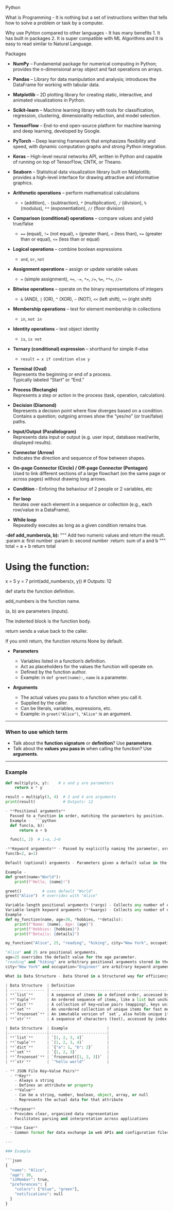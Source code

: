 Python 

What is Programming - It is nothing but a set of instructions written that tells how to solve a problem or task by a computer.

Why use Pyhton compared to other languages - It has many benefits 1. It has built in packages 2. It is super compatible with ML Algorithms and It is easy to read similar to Natural Language.

Packages
- **NumPy** – Fundamental package for numerical computing in Python; provides the n-dimensional array object and fast operations on arrays.
- **Pandas** – Library for data manipulation and analysis; introduces the DataFrame for working with tabular data.
- **Matplotlib** – 2D plotting library for creating static, interactive, and animated visualizations in Python.
- **Scikit-learn** – Machine learning library with tools for classification, regression, clustering, dimensionality reduction, and model selection.
- **TensorFlow** – End-to-end open-source platform for machine learning and deep learning, developed by Google.
- **PyTorch** – Deep learning framework that emphasizes flexibility and speed, with dynamic computation graphs and strong Python integration.
- **Keras** – High-level neural networks API, written in Python and capable of running on top of TensorFlow, CNTK, or Theano.
- **Seaborn** – Statistical data visualization library built on Matplotlib; provides a high-level interface for drawing attractive and informative graphics.

- **Arithmetic operations** – perform mathematical calculations  
  - `+` (addition), `-` (subtraction), `*` (multiplication), `/` (division), `%` (modulus), `**` (exponentiation), `//` (floor division)

- **Comparison (conditional) operations** – compare values and yield true/false  
  - `==` (equal), `!=` (not equal), `>` (greater than), `<` (less than), `>=` (greater than or equal), `<=` (less than or equal)

- **Logical operations** – combine boolean expressions  
  - `and`, `or`, `not`

- **Assignment operations** – assign or update variable values  
  - `=` (simple assignment), `+=`, `-=`, `*=`, `/=`, `%=`, `**=`, `//=`

- **Bitwise operations** – operate on the binary representations of integers  
  - `&` (AND), `|` (OR), `^` (XOR), `~` (NOT), `<<` (left shift), `>>` (right shift)

- **Membership operations** – test for element membership in collections  
  - `in`, `not in`

- **Identity operations** – test object identity  
  - `is`, `is not`

- **Ternary (conditional) expression** – shorthand for simple if-else  
  - `result = x if condition else y`

- **Terminal (Oval)**  
  Represents the beginning or end of a process.  
  Typically labeled “Start” or “End.”

- **Process (Rectangle)**  
  Represents a step or action in the process (task, operation, calculation).

- **Decision (Diamond)**  
  Represents a decision point where flow diverges based on a condition.  
  Contains a question; outgoing arrows show the “yes/no” (or true/false) paths.

- **Input/Output (Parallelogram)**  
  Represents data input or output (e.g. user input, database read/write, displayed results).

- **Connector (Arrow)**  
  Indicates the direction and sequence of flow between shapes.

- **On-page Connector (Circle) / Off-page Connector (Pentagon)**  
  Used to link different sections of a large flowchart (on the same page or across pages) without drawing long arrows.

- **Condition** - Enforing the behaviour of 2 people or 2 variables, etc 

- **For loop**  
  Iterates over each element in a sequence or collection (e.g., each row/value in a DataFrame).

- **While loop**  
  Repeatedly executes as long as a given condition remains true.

-**def add_numbers(a, b):**
    """
    Add two numeric values and return the result.
    :param a: first number
    :param b: second number
    :return: sum of a and b
    """
    total = a + b
    return total

# Using the function:
x = 5
y = 7
print(add_numbers(x, y))  # Outputs: 12

def starts the function definition.

add_numbers is the function name.

(a, b) are parameters (inputs).

The indented block is the function body.

return sends a value back to the caller.

If you omit return, the function returns None by default.

- **Parameters**  
  - Variables listed in a function’s definition.  
  - Act as placeholders for the values the function will operate on.  
  - Defined by the function author.  
  - Example: in `def greet(name):`, `name` is a parameter.

- **Arguments**  
  - The actual values you pass to a function when you call it.  
  - Supplied by the caller.  
  - Can be literals, variables, expressions, etc.  
  - Example: in `greet("Alice")`, `"Alice"` is an argument.

---

### When to use which term

- Talk about the **function signature** or **definition**? Use **parameters**.  
- Talk about the **values you pass in** when calling the function? Use **arguments**.

---

### Example

```python
def multiply(x, y):    # x and y are parameters
    return x * y

result = multiply(3, 4)  # 3 and 4 are arguments
print(result)            # Outputs: 12

- **Positional arguments**
  Passed to a function in order, matching the parameters by position. 
  Example -  ```python
  def func(a, b):
      return a + b

  func(1, 2)  # 1→a, 2→b

-**Keyword arguments** - Passed by explicitly naming the parameter, order doesn’t matter.
func(b=2, a=1)

Default (optional) arguments - Parameters given a default value in the function signature; callers can omit them.

Example - 
def greet(name="World"):
    print(f"Hello, {name}!")

greet()         # uses default "World"
greet("Alice")  # overrides with "Alice"

Variable-length positional arguments (*args) - Collects any number of extra positional arguments into a tuple.
Variable-length keyword arguments (**kwargs) - Collects any number of extra keyword arguments into a dict.
Example - 
def my_function(name, age=30, *hobbies, **details):
    print(f"Name: {name}, Age: {age}")
    print(f"Hobbies: {hobbies}")
    print(f"Details: {details}")

my_function("Alice", 25, "reading", "hiking", city="New York", occupation="Engineer")

"Alice" and 25 are positional arguments.
age=25 overrides the default value for the age parameter.
"reading" and "hiking" are arbitrary positional arguments stored in the hobbies tuple.
city="New York" and occupation="Engineer" are arbitrary keyword arguments stored in the details dictionary.

What is Data Structure - Data Stored in a Structured way for efficiency. 

| Data Structure  | Definition                                                   | Duplicates Allowed?     | Ordered?              | Mutable? | Immutable? |
| --------------- | ------------------------------------------------------------ | ----------------------- | --------------------- | -------- | ---------- |
| **`list`**      | A sequence of items in a defined order, accessed by index.   | Yes                     | Yes                   | Yes      | No         |
| **`tuple`**     | An ordered sequence of items, like a list but unchangeable.  | Yes                     | Yes                   | No       | Yes        |
| **`dict`**      | A collection of key→value pairs (mapping), keys unique.      | Keys: No<br>Values: Yes | Yes (insertion order) | Yes      | No         |
| **`set`**       | An unordered collection of unique items for fast membership. | No                      | No                    | Yes      | No         |
| **`frozenset`** | An immutable version of `set`, also holds unique items.      | No                      | No                    | No       | Yes        |
| **`str`**       | A sequence of characters (text), accessed by index.          | Yes                     | Yes                   | No       | Yes        |

| Data Structure  | Example                 |
|-----------------|-------------------------|
| **`list`**      | `[1, 2, 3, 4]`          |
| **`tuple`**     | `(1, 2, 3, 4)`          |
| **`dict`**      | `{"a": 1, "b": 2}`      |
| **`set`**       | `{1, 2, 3}`             |
| **`frozenset`** | `frozenset([1, 2, 3])`  |
| **`str`**       | `"hello world"`         |

- ** JSON File Key–Value Pairs**  
  - **Key**  
    - Always a string  
    - Defines an attribute or property  
  - **Value**  
    - Can be a string, number, boolean, object, array, or null  
    - Represents the actual data for that attribute

- **Purpose**  
  - Provides clear, organized data representation  
  - Facilitates parsing and interpretation across applications

- **Use Case**  
  - Common format for data exchange in web APIs and configuration files

---

### Example

```json
{
  "name": "Alice",
  "age": 30,
  "isMember": true,
  "preferences": {
    "colors": ["blue", "green"],
    "notifications": null
  }
}
